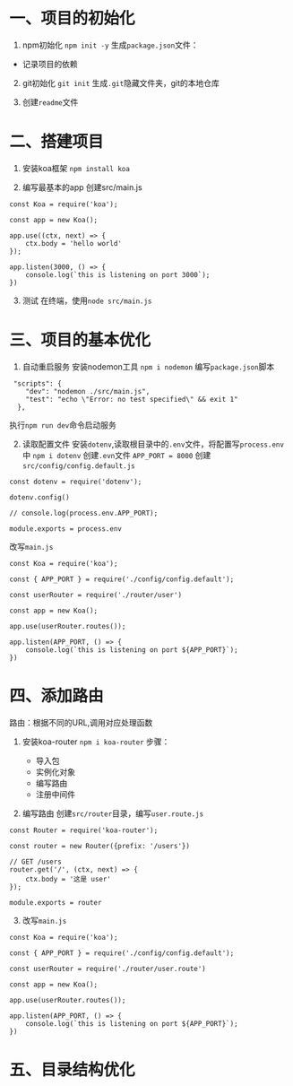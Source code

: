 # 一、项目的初始化
1. npm初始化
```npm init -y```
生成`package.json`文件：
 - 记录项目的依赖

2. git初始化
```git init```
生成`.git`隐藏文件夹，git的本地仓库

3. 创建`readme`文件

# 二、搭建项目
1. 安装koa框架
```npm install koa```

2. 编写最基本的app
创建src/main.js
```
const Koa = require('koa');

const app = new Koa();

app.use((ctx, next) => {
    ctx.body = 'hello world'
});

app.listen(3000, () => {
    console.log(`this is listening on port 3000`);
})
```

3. 测试
在终端，使用`node src/main.js`

# 三、项目的基本优化
1. 自动重启服务
安装nodemon工具
```npm i nodemon```
编写`package.json`脚本
```
 "scripts": {
    "dev": "nodemon ./src/main.js",
    "test": "echo \"Error: no test specified\" && exit 1"
  },
```
执行`npm run dev`命令启动服务

2. 读取配置文件
安装`dotenv`,读取根目录中的`.env`文件，将配置写`process.env`中
```npm i dotenv```
创建`.evn`文件
```APP_PORT = 8000```
创建`src/config/config.default.js`
```
const dotenv = require('dotenv');

dotenv.config()

// console.log(process.env.APP_PORT);

module.exports = process.env

```
改写`main.js`
```
const Koa = require('koa');

const { APP_PORT } = require('./config/config.default');

const userRouter = require('./router/user')

const app = new Koa();

app.use(userRouter.routes());

app.listen(APP_PORT, () => {
    console.log(`this is listening on port ${APP_PORT}`);
})
```

# 四、添加路由
路由：根据不同的URL,调用对应处理函数
1. 安装koa-router
``` npm i koa-router ```
步骤：
    - 导入包
    - 实例化对象
    - 编写路由
    - 注册中间件

2. 编写路由
创建`src/router`目录，编写`user.route.js`
```
const Router = require('koa-router');

const router = new Router({prefix: '/users'})

// GET /users
router.get('/', (ctx, next) => {
    ctx.body = '这是 user'
});

module.exports = router
```
3. 改写`main.js`
```
const Koa = require('koa');

const { APP_PORT } = require('./config/config.default');

const userRouter = require('./router/user.route')

const app = new Koa();

app.use(userRouter.routes());

app.listen(APP_PORT, () => {
    console.log(`this is listening on port ${APP_PORT}`);
})
```

# 五、目录结构优化
